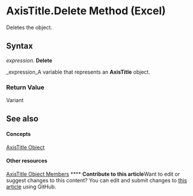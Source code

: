 
# AxisTitle.Delete Method (Excel)

Deletes the object.


## Syntax

 _expression_. **Delete**

 _expression_A variable that represents an  **AxisTitle** object.


### Return Value

Variant


## See also


#### Concepts


 [AxisTitle Object](563d3ba5-aa77-b6fc-236a-7838d75eaa53.md)
#### Other resources


 [AxisTitle Object Members](84970b5a-91a1-b785-5632-97a0de4410f2.md)
****   **Contribute to this article**Want to edit or suggest changes to this content? You can edit and submit changes to  [this article](https://github.com/jhershey00/VBA_Excel_Test/OpenXMLCon/articles/5d5aa06a-3626-a92b-b0d9-158522ab1643.md) using GitHub.

